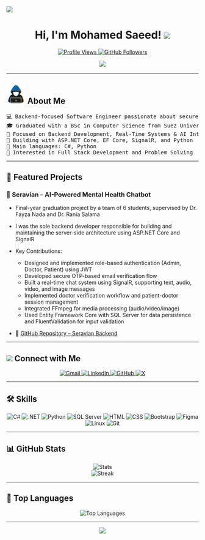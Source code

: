 <img src="https://user-images.githubusercontent.com/73097560/115834477-dbab4500-a447-11eb-908a-139a6edaec5c.gif">

<h1 align="center">
Hi, I'm Mohamed Saeed!
 <a href="https://github.com/mohamedsaeed138" target="_self">
  <img src="https://media.giphy.com/media/hvRJCLFzcasrR4ia7z/giphy.gif" width="30">
 </a>
</h1>

<p align="center">
 <a href="https://github.com/mohamedsaeed138">
  <img src="https://komarev.com/ghpvc/?username=mohamedsaeed138&label=Profile%20views&color=0e75b6&style=flat" alt="Profile Views" />
 </a>
 <a href="https://github.com/mohamedsaeed138">
  <img src="https://img.shields.io/github/followers/mohamedsaeed138?label=Followers" alt="GitHub Followers" />
 </a>
</p>

<p align="center">
 <a href="https://github.com/mohamedsaeed138">
  <img src="https://readme-typing-svg.herokuapp.com?lines=Software+Engineer;Backend+Developer;Always+learning+new+things&center=true&width=380&height=45">
 </a>
</p>

---

## <picture><img src="https://github.com/mohamedsaeed138/mohamedsaeed138/raw/main/about_me.gif" width="50px"></picture> **About Me**

<pre>
💻 Backend-focused Software Engineer passionate about secure and scalable systems
🎓 Graduated with a BSc in Computer Science from Suez University, Egypt (2025)
📝 Focused on Backend Development, Real-Time Systems & AI Integration
🌱 Building with ASP.NET Core, EF Core, SignalR, and Python
🌟 Main languages: C#, Python
🚀 Interested in Full Stack Development and Problem Solving
</pre>

---

## 🚀 Featured Projects

### 🧠 Seravian – AI-Powered Mental Health Chatbot

- Final-year graduation project by a team of 6 students, supervised by Dr. Fayza Nada and Dr. Rania Salama
- I was the sole backend developer responsible for building and maintaining the server-side architecture using ASP.NET Core and SignalR
- Key Contributions:
  - Designed and implemented role-based authentication (Admin, Doctor, Patient) using JWT
  - Developed secure OTP-based email verification flow
  - Built a real-time chat system using SignalR, supporting text, audio, video, and image messages
  - Implemented doctor verification workflow and patient-doctor session management
  - Integrated FFmpeg for media processing (audio/video/image)
  - Used Entity Framework Core with SQL Server for data persistence and FluentValidation for input validation
  
- 🔗 [GitHub Repository – Seravian Backend](https://github.com/Seravian/Seravian-Backend)

---

## <img src="https://media1.giphy.com/media/v1.Y2lkPTc5MGI3NjExaHZmMGhsY3VqM3YwdXU5b2R4eG9menFlZnpseDJmenV0bWo3YnN3MyZlcD12MV9pbnRlcm5hbF9naWZfYnlfaWQmY3Q9cw/23D8NR89IoZUC9jgsO/giphy.gif" width="30"> <b>Connect with Me</b>

<p align="center">
 <a href="mailto:mohamed.saeed.goda.13@gmail.com">
  <img src="https://img.shields.io/badge/gmail-%23EA4335.svg?style=flat&logo=gmail&logoColor=white" alt="Gmail"/>
 </a>
 <a href="https://www.linkedin.com/in/mohamed-saeed-goda/">
  <img src="https://img.shields.io/badge/linkedin-%230A66C2.svg?style=flat&logo=linkedin&logoColor=white" alt="LinkedIn"/>
 </a>
 <a href="https://github.com/mohamedsaeed138">
  <img src="https://img.shields.io/badge/github-%23181717.svg?style=flat&logo=github&color=634bff&logoColor=white" alt="GitHub"/>
 </a>
 <a href="https://x.com/Mohamed45377600">
  <img src="https://img.shields.io/badge/X-%23000000.svg?logo=X&logoColor=white" alt="X"/>
 </a>
</p>

---

## 🛠️ Skills

<p align="center">
  <img alt="C#" src="https://img.shields.io/badge/C%23-%23239120.svg?&logo=c-sharp&logoColor=white">
  <img alt=".NET" src="https://img.shields.io/badge/.NET-512BD4?style=flat&logo=.net&logoColor=white">
  <img alt="Python" src="https://img.shields.io/badge/Python-3670A0?logo=python&logoColor=ffdd54&color=376e9e">
  <img alt="SQL Server" src="https://img.shields.io/badge/Microsoft_SQL_Server-%23150458.svg?logo=microsoft-sql-server&logoColor=white&color=c63331">
  <img alt="HTML" src="https://img.shields.io/badge/HTML5-E34F26?style=flat&logo=html5&logoColor=white">
  <img alt="CSS" src="https://img.shields.io/badge/CSS3-1572B6?style=flat&logo=css3&logoColor=white">
  <img alt="Bootstrap" src="https://img.shields.io/badge/Bootstrap-%23563D7C.svg?logo=bootstrap&logoColor=white">
  <img alt="Figma" src="https://img.shields.io/badge/Figma-%23F24E1E.svg?logo=figma&logoColor=white">
  <img alt="Linux" src="https://img.shields.io/badge/Linux-FCC624?style=flat&logo=linux&logoColor=black">
  <img alt="Git" src="https://img.shields.io/badge/Git-%23F05033.svg?logo=git&logoColor=white">
</p>

---

## 📊 GitHub Stats

<p align="center">
 <img src="https://github-readme-stats.vercel.app/api?username=mohamedsaeed138&theme=algolia&show_icons=true" alt="Stats">
 <br/>
 <img src="https://streak-stats.demolab.com?user=mohamedsaeed138&theme=algolia" alt="Streak">
</p>

---

## 🧠 Top Languages

<p align="center">
 <img src="https://github-readme-stats.vercel.app/api/top-langs/?username=mohamedsaeed138&theme=algolia&layout=compact&langs_count=8" alt="Top Languages">
</p>

---

<p align="center">
 <img src="https://user-images.githubusercontent.com/73097560/115834477-dbab4500-a447-11eb-908a-139a6edaec5c.gif">
</p>
